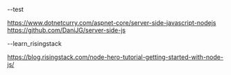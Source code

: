 --test

https://www.dotnetcurry.com/aspnet-core/server-side-javascript-nodejs
https://github.com/DaniJG/server-side-js

--learn_risingstack

https://blog.risingstack.com/node-hero-tutorial-getting-started-with-node-js/

